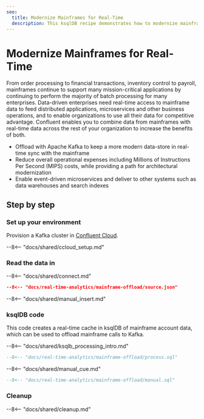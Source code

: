 ```yaml
---
seo:
  title: Modernize Mainframes for Real-Time
  description: This ksqlDB recipe demonstrates how to modernize mainframes to a more modern data-store in real-time
---
```


# Modernize Mainframes for Real-Time

From order processing to financial transactions, inventory control to payroll, mainframes continue to support many mission-critical applications by continuing to perform the majority of batch processing for many enterprises.
Data-driven enterprises need real-time access to mainframe data to feed distributed applications, microservices and other business operations, and to enable organizations to use all their data for competitive advantage.
Confluent enables you to combine data from mainframes with real-time data across the rest of your organization to increase the benefits of both.

- Offload with Apache Kafka to keep a more modern data-store in real-time sync with the mainframe
- Reduce overall operational expenses including Millions of Instructions Per Second (MIPS) costs, while providing a path for architectural modernization
- Enable event-driven microservices and deliver to other systems such as data warehouses and search indexes

## Step by step

### Set up your environment

Provision a Kafka cluster in [Confluent Cloud](https://www.confluent.io/confluent-cloud/tryfree/?utm_source=github&utm_medium=ksqldb_recipes&utm_campaign=mainframe_offload).

--8<-- "docs/shared/ccloud_setup.md"

### Read the data in

--8<-- "docs/shared/connect.md"

```json
--8<-- "docs/real-time-analytics/mainframe-offload/source.json"
```

--8<-- "docs/shared/manual_insert.md"

### ksqlDB code

This code creates a real-time cache in ksqlDB of mainframe account data, which can be used to offload mainframe calls to Kafka.

--8<-- "docs/shared/ksqlb_processing_intro.md"

```sql
--8<-- "docs/real-time-analytics/mainframe-offload/process.sql"
```

--8<-- "docs/shared/manual_cue.md"

```sql
--8<-- "docs/real-time-analytics/mainframe-offload/manual.sql"
```

### Cleanup

--8<-- "docs/shared/cleanup.md"
